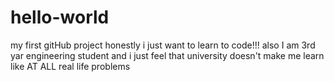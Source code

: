 # hello-world
my first gitHub project
honestly i just want to learn to code!!!
also I am  3rd yar engineering student and i just feel that university doesn't make me learn like AT ALL real life problems
